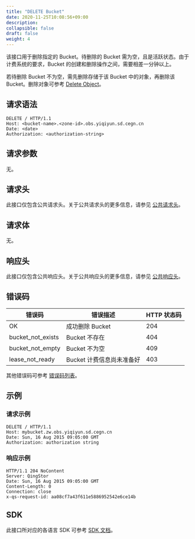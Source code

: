 ```yaml
---
title: "DELETE Bucket"
date: 2020-11-25T10:08:56+09:00
description:
collapsible: false
draft: false
weight: 4
---
```



该接口用于删除指定的 Bucket。待删除的 Bucket 需为空，且是活跃状态。由于计费系统的要求，Bucket 的创建和删除操作之间，需要相差一分钟以上。

若待删除 Bucket 不为空，需先删除存储于该 Bucket 中的对象，再删除该 Bucket。删除对象可参考 [Delete Object](/storage/object-storage/api/object/basic_opt/delete/)。

## 请求语法

```http
DELETE / HTTP/1.1
Host: <bucket-name>.<zone-id>.obs.yiqiyun.sd.cegn.cn
Date: <date>
Authorization: <authorization-string>
```

## 请求参数

无。

## 请求头

此接口仅包含公共请求头。关于公共请求头的更多信息，请参见 [公共请求头](/storage/object-storage/api/common_header/#请求头字段-request-header)。

## 请求体

无。

## 响应头

此接口仅包含公共响应头。关于公共响应头的更多信息，请参见 [公共响应头](/storage/object-storage/api/common_header/#响应头字段-response-header)。

## 错误码

| 错误码 | 错误描述 | HTTP 状态码 |
| --- | --- | --- |
| OK | 成功删除 Bucket| 204 |
| bucket_not_exists | Bucket 不存在| 404 |
| bucket_not_empty | Bucket 不为空| 409 |
| lease_not_ready | Bucket 计费信息尚未准备好| 403 |

其他错误码可参考 [错误码列表](/storage/object-storage/api/error_code/#错误码列表)。

## 示例

### 请求示例

```http
DELETE / HTTP/1.1
Host: mybucket.zw.obs.yiqiyun.sd.cegn.cn
Date: Sun, 16 Aug 2015 09:05:00 GMT
Authorization: authorization string
```

### 响应示例

```http
HTTP/1.1 204 NoContent
Server: QingStor
Date: Sun, 16 Aug 2015 09:05:00 GMT
Content-Length: 0
Connection: close
x-qs-request-id: aa08cf7a43f611e5886952542e6ce14b
```

## SDK

此接口所对应的各语言 SDK 可参考 [SDK 文档](/storage/object-storage/sdk/)。
